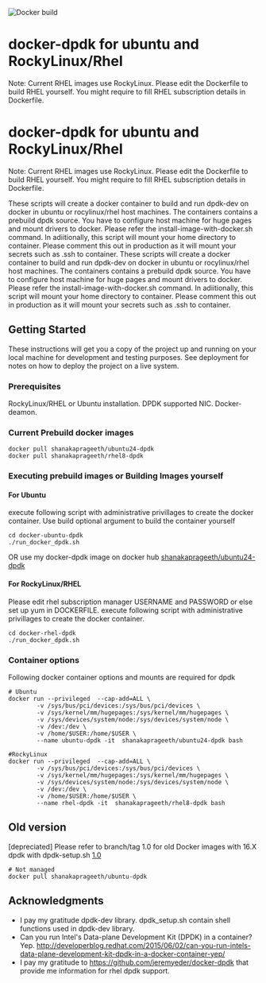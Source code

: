 ![Docker build](https://github.com/shanakaprageeth/docker-dpdk/actions/workflows/.ci.yml/badge.svg?branch=master)

# docker-dpdk for ubuntu and RockyLinux/Rhel

Note: Current RHEL images use RockyLinux. Please edit the Dockerfile to build RHEL yourself. You might require to fill RHEL subscription details in Dockerfile.
# docker-dpdk for ubuntu and RockyLinux/Rhel

Note: Current RHEL images use RockyLinux. Please edit the Dockerfile to build RHEL yourself. You might require to fill RHEL subscription details in Dockerfile.

These scripts will create a docker container to build and run dpdk-dev on docker in ubuntu or rocylinux/rhel host machines. The containers contains a prebuild dpdk source.
You have to configure host machine for huge pages and mount drivers to docker. Please refer the install-image-with-docker.sh command.
In adiitionally, this script will mount your home directory to container. Please comment this out in production as it will mount your secrets such as .ssh to container.
These scripts will create a docker container to build and run dpdk-dev on docker in ubuntu or rocylinux/rhel host machines. The containers contains a prebuild dpdk source.
You have to configure host machine for huge pages and mount drivers to docker. Please refer the install-image-with-docker.sh command.
In adiitionally, this script will mount your home directory to container. Please comment this out in production as it will mount your secrets such as .ssh to container.

## Getting Started

These instructions will get you a copy of the project up and running on your local machine for development and testing purposes. See deployment for notes on how to deploy the project on a live system.

### Prerequisites

RockyLinux/RHEL or Ubuntu installation.
DPDK supported NIC.
Docker-deamon.

### Current Prebuild docker images
```
docker pull shanakaprageeth/ubuntu24-dpdk
docker pull shanakaprageeth/rhel8-dpdk
```

### Executing prebuild images or Building Images yourself

#### For Ubuntu
execute following script with administrative privillages to create the docker container.
Use build optional argument to build the container yourself
```
cd docker-ubuntu-dpdk
./run_docker_dpdk.sh
```
OR 
use my docker-dpdk image on docker hub
[shanakaprageeth/ubuntu24-dpdk](https://hub.docker.com/r/shanakaprageeth/ubuntu24-dpdk)

#### For RockyLinux/RHEL

Please edit rhel subscription manager USERNAME and PASSWORD or else set up yum in DOCKERFILE.
execute following script with administrative privillages to create the docker container.
```
cd docker-rhel-dpdk
./run_docker_dpdk.sh
``` 

### Container options

Following docker container options and mounts are required for dpdk

```
# Ubuntu
docker run --privileged  --cap-add=ALL \
        -v /sys/bus/pci/devices:/sys/bus/pci/devices \
        -v /sys/kernel/mm/hugepages:/sys/kernel/mm/hugepages \
        -v /sys/devices/system/node:/sys/devices/system/node \
        -v /dev:/dev \
        -v /home/$USER:/home/$USER \
        --name ubuntu-dpdk -it  shanakaprageeth/ubuntu24-dpdk bash

#RockyLinux
docker run --privileged  --cap-add=ALL \
        -v /sys/bus/pci/devices:/sys/bus/pci/devices \
        -v /sys/kernel/mm/hugepages:/sys/kernel/mm/hugepages \
        -v /sys/devices/system/node:/sys/devices/system/node \
        -v /dev:/dev \
        -v /home/$USER:/home/$USER \
        --name rhel-dpdk -it  shanakaprageeth/rhel8-dpdk bash
```

## Old version
[depreciated]
Please refer to branch/tag 1.0 for old Docker images with 16.X dpdk with dpdk-setup.sh [1.0](https://github.com/shanakaprageeth/docker-dpdk/tree/1.0.0)
```
# Not managed
docker pull shanakaprageeth/ubuntu-dpdk
```

## Acknowledgments
* I pay my gratitude dpdk-dev library. dpdk_setup.sh contain shell functions used in dpdk-dev library.
* Can you run Intel's Data-plane Development Kit (DPDK) in a container?  Yep.
  http://developerblog.redhat.com/2015/06/02/can-you-run-intels-data-plane-development-kit-dpdk-in-a-docker-container-yep/
* I pay my gratitude to https://github.com/jeremyeder/docker-dpdk that provide me information for rhel dpdk support.


